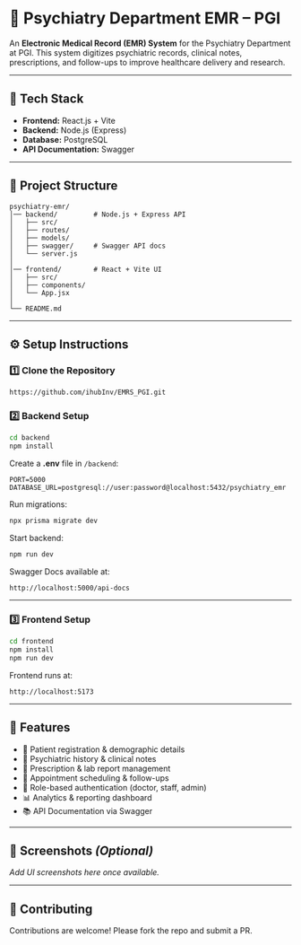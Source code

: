 # 🧠 Psychiatry Department EMR – PGI

An **Electronic Medical Record (EMR) System** for the Psychiatry Department at PGI.
This system digitizes psychiatric records, clinical notes, prescriptions, and follow-ups to improve healthcare delivery and research.

---

## 🚀 Tech Stack

* **Frontend:** React.js + Vite
* **Backend:** Node.js (Express)
* **Database:** PostgreSQL
* **API Documentation:** Swagger

---

## 📂 Project Structure

```
psychiatry-emr/
│── backend/         # Node.js + Express API
│   ├── src/
│   ├── routes/
│   ├── models/
│   ├── swagger/     # Swagger API docs
│   └── server.js
│
│── frontend/        # React + Vite UI
│   ├── src/
│   ├── components/
│   └── App.jsx
│
└── README.md
```

---

## ⚙️ Setup Instructions

### 1️⃣ Clone the Repository

```bash
https://github.com/ihubInv/EMRS_PGI.git
```

### 2️⃣ Backend Setup

```bash
cd backend
npm install
```

Create a **.env** file in `/backend`:

```
PORT=5000
DATABASE_URL=postgresql://user:password@localhost:5432/psychiatry_emr
```

Run migrations:

```bash
npx prisma migrate dev
```

Start backend:

```bash
npm run dev
```

Swagger Docs available at:

```
http://localhost:5000/api-docs
```

---

### 3️⃣ Frontend Setup

```bash
cd frontend
npm install
npm run dev
```

Frontend runs at:

```
http://localhost:5173
```

---

## 📖 Features

* 🧾 Patient registration & demographic details
* 📝 Psychiatric history & clinical notes
* 💊 Prescription & lab report management
* 📅 Appointment scheduling & follow-ups
* 🔐 Role-based authentication (doctor, staff, admin)
* 📊 Analytics & reporting dashboard
* 📚 API Documentation via Swagger

---

## 📸 Screenshots *(Optional)*

*Add UI screenshots here once available.*

---

## 🤝 Contributing

Contributions are welcome! Please fork the repo and submit a PR.


